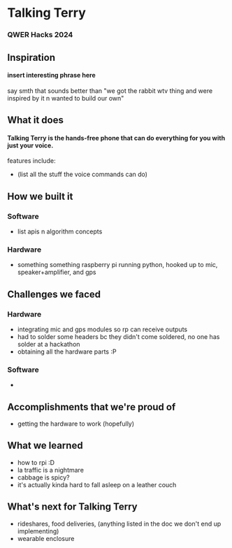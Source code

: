 # Talking Terry
### QWER Hacks 2024

## Inspiration
#### insert interesting phrase here 
say smth that sounds better than "we got the rabbit wtv thing and were inspired by it n wanted to build our own"

## What it does
#### Talking Terry is the hands-free phone that can do everything for you with just your voice. 
features include:
- (list all the stuff the voice commands can do)

## How we built it
### Software
- list apis n algorithm concepts
### Hardware
- something something raspberry pi running python, hooked up to mic, speaker+amplifier, and gps

## Challenges we faced
### Hardware
- integrating mic and gps modules so rp can receive outputs
- had to solder some headers bc they didn't come soldered, no one has solder at a hackathon 
- obtaining all the hardware parts :P
### Software
- 

## Accomplishments that we're proud of
- getting the hardware to work (hopefully)

## What we learned
- how to rpi :D
- la traffic is a nightmare
- cabbage is spicy?
- it's actually kinda hard to fall asleep on a leather couch

## What's next for Talking Terry
- rideshares, food deliveries, (anything listed in the doc we don't end up implementing)
- wearable enclosure

